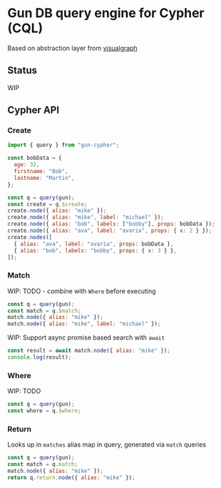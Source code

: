 # Gun DB query engine for Cypher (CQL)

Based on abstraction layer from [visualgraph](https://github.com/dletta/visualgraph/)

## Status

WIP

## Cypher API

### Create

```js
import { query } from "gun-cypher";

const bobData = {
  age: 32,
  firstname: "Bob",
  lastname: "Martin",
};

const q = query(gun);
const create = q.$create;
create.node({ alias: "mike" });
create.node({ alias: "mike", label: "michael" });
create.node({ alias: "bob", labels: ["bobby"], props: bobData });
create.node({ alias: "ava", label: "avaria", props: { x: 2 } });
create.nodes([
  { alias: "ava", label: "avaria", props: bobData },
  { alias: "bob", labels: "bobby", props: { x: 3 } },
]);
```

### Match

WIP: TODO - combine with `Where` before executing

```js
const q = query(gun);
const match = q.$match;
match.node({ alias: "mike" });
match.node({ alias: "mike", label: "michael" });
```

WIP: Support async promise based search with `await`

```js
const result = await match.node({ alias: "mike" });
console.log(result);
```

### Where

WIP: TODO

```js
const q = query(gun);
const where = q.$where;
```

### Return

Looks up in `matches` alias map in query, generated via `match` queries

```js
const q = query(gun);
const match = q.match;
match.node({ alias: "mike" });
return q.return.node({ alias: "mike" });
```
